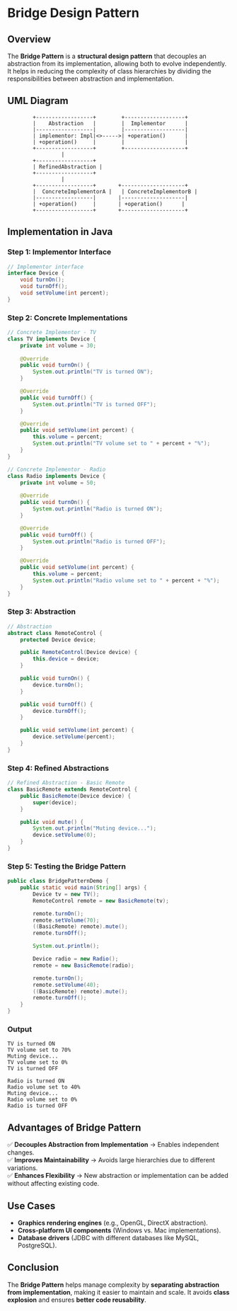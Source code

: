 # Bridge Design Pattern

## Overview
The **Bridge Pattern** is a **structural design pattern** that decouples an abstraction from its implementation, allowing both to evolve independently. It helps in reducing the complexity of class hierarchies by dividing the responsibilities between abstraction and implementation.

## UML Diagram

```
        +------------------+        +-------------------+
        |    Abstraction   |        |  Implementor      |
        |------------------|        |-------------------|
        | implementor: Impl|<>----->| +operation()      |
        | +operation()     |        |                   |
        +------------------+        +-------------------+
                 |
        +------------------+
        | RefinedAbstraction |
        +------------------+
                 |
        +------------------+       +--------------------+
        |  ConcreteImplementorA |   | ConcreteImplementorB |
        |------------------|       |--------------------|
        | +operation()     |       | +operation()      |
        +------------------+       +--------------------+
```

## Implementation in Java

### Step 1: Implementor Interface
```java
// Implementor interface
interface Device {
    void turnOn();
    void turnOff();
    void setVolume(int percent);
}
```

### Step 2: Concrete Implementations
```java
// Concrete Implementor - TV
class TV implements Device {
    private int volume = 30;
    
    @Override
    public void turnOn() {
        System.out.println("TV is turned ON");
    }

    @Override
    public void turnOff() {
        System.out.println("TV is turned OFF");
    }

    @Override
    public void setVolume(int percent) {
        this.volume = percent;
        System.out.println("TV volume set to " + percent + "%");
    }
}

// Concrete Implementor - Radio
class Radio implements Device {
    private int volume = 50;
    
    @Override
    public void turnOn() {
        System.out.println("Radio is turned ON");
    }

    @Override
    public void turnOff() {
        System.out.println("Radio is turned OFF");
    }

    @Override
    public void setVolume(int percent) {
        this.volume = percent;
        System.out.println("Radio volume set to " + percent + "%");
    }
}
```

### Step 3: Abstraction
```java
// Abstraction
abstract class RemoteControl {
    protected Device device;

    public RemoteControl(Device device) {
        this.device = device;
    }

    public void turnOn() {
        device.turnOn();
    }

    public void turnOff() {
        device.turnOff();
    }

    public void setVolume(int percent) {
        device.setVolume(percent);
    }
}
```

### Step 4: Refined Abstractions
```java
// Refined Abstraction - Basic Remote
class BasicRemote extends RemoteControl {
    public BasicRemote(Device device) {
        super(device);
    }

    public void mute() {
        System.out.println("Muting device...");
        device.setVolume(0);
    }
}
```

### Step 5: Testing the Bridge Pattern
```java
public class BridgePatternDemo {
    public static void main(String[] args) {
        Device tv = new TV();
        RemoteControl remote = new BasicRemote(tv);

        remote.turnOn();
        remote.setVolume(70);
        ((BasicRemote) remote).mute();
        remote.turnOff();

        System.out.println();

        Device radio = new Radio();
        remote = new BasicRemote(radio);

        remote.turnOn();
        remote.setVolume(40);
        ((BasicRemote) remote).mute();
        remote.turnOff();
    }
}
```

### Output
```
TV is turned ON
TV volume set to 70%
Muting device...
TV volume set to 0%
TV is turned OFF

Radio is turned ON
Radio volume set to 40%
Muting device...
Radio volume set to 0%
Radio is turned OFF
```

## Advantages of Bridge Pattern
✅ **Decouples Abstraction from Implementation** → Enables independent changes.  
✅ **Improves Maintainability** → Avoids large hierarchies due to different variations.  
✅ **Enhances Flexibility** → New abstraction or implementation can be added without affecting existing code.

## Use Cases
- **Graphics rendering engines** (e.g., OpenGL, DirectX abstraction).
- **Cross-platform UI components** (Windows vs. Mac implementations).
- **Database drivers** (JDBC with different databases like MySQL, PostgreSQL).

## Conclusion
The **Bridge Pattern** helps manage complexity by **separating abstraction from implementation**, making it easier to maintain and scale. It avoids **class explosion** and ensures **better code reusability**.
